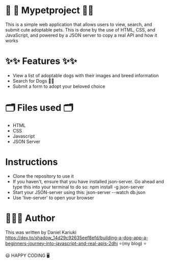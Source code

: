 #  🐾 🐾 Mypetproject 🐾🐾
This is a simple web application that allows users to view, search, and submit cute adoptable pets.
This is done by the use of HTML, CSS, and JavaScript, and powered by a JSON server to copy a real API and how it works

#  ✨✨ Features ✨✨
* View a list of adoptable dogs with their images and breed information
* Search for Dogs 🐶🐶
* Submit a form to adopt your beloved choice

# 🗂️ Files used 🗂️
* HTML
* CSS
* Javascript
* JSON Server

# Instructions
* Clone the repository to use it
* If you haven't, ensure that you have installed json-server. Go ahead and type this into your terminal to do so: npm install -g json-server
* Start your JSON-server using this: json-server --watch db.json
* Use 'live-server' to open your browser

# 🧑🏾‍🦱 Author
This was written by Daniel Kariuki 
https://dev.to/shadow_14d29c92635eef8efd/building-a-dog-app-a-beginners-journey-into-javascript-and-real-apis-2dhj   ⭐(my blog) ⭐

😃 HAPPY CODING  🖥️ 
 
